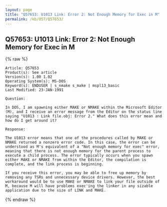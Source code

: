 ```yaml
---
layout: page
title: "Q57653: U1013 Link: Error 2: Not Enough Memory for Exec in M"
permalink: /kb/057/Q57653/
---
```


## Q57653: U1013 Link: Error 2: Not Enough Memory for Exec in M

{% raw %}

	Article: Q57653
	Product(s): See article
	Version(s): 1.00 1.02
	Operating System(s): MS-DOS
	Keyword(s): ENDUSER | s_nmake s_make | mspl13_basic
	Last Modified: 23-JAN-1991
	
	Question:
	
	In DOS, I am spawning either MAKE or NMAKE within the Microsoft Editor
	(M), and I receive an error message from the Editor on the status line
	saying "U1013 : Link file.obj: Error 2." What does this error mean and
	how do I get around it?
	
	Response:
	
	The U1013 error means that one of the procedures called by MAKE or
	NMAKE returned a nonzero error code. In this case, the error can be
	understood as M's equivalent of a "Not enough memory for exec" error,
	meaning that there is not enough memory for the parent process to
	execute a child process. The error typically occurs when you spawn
	either MAKE or NMAKE from within the Editor, the compilation is
	complete, and the link process is beginning.
	
	If you receive this error, you may be able to free up memory by
	removing any TSRs and unnecessary device drivers. However, the best
	workaround would be to use MAKE or NMAKE to link your file outside of
	M, because M will have problems exec'ing the linker in any sizable
	application due to the size of LINK and MAKE.

{% endraw %}
